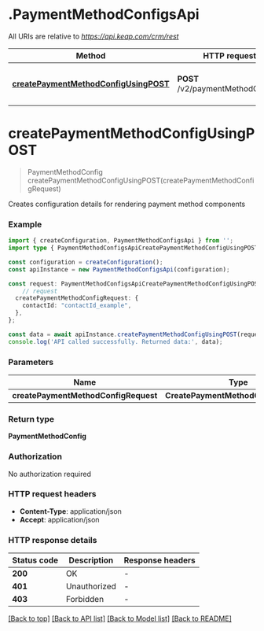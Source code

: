 # .PaymentMethodConfigsApi

All URIs are relative to *https://api.keap.com/crm/rest*

Method | HTTP request | Description
------------- | ------------- | -------------
[**createPaymentMethodConfigUsingPOST**](PaymentMethodConfigsApi.md#createPaymentMethodConfigUsingPOST) | **POST** /v2/paymentMethodConfigs | Create Payment Method Configuration


# **createPaymentMethodConfigUsingPOST**
> PaymentMethodConfig createPaymentMethodConfigUsingPOST(createPaymentMethodConfigRequest)

Creates configuration details for rendering payment method components

### Example


```typescript
import { createConfiguration, PaymentMethodConfigsApi } from '';
import type { PaymentMethodConfigsApiCreatePaymentMethodConfigUsingPOSTRequest } from '';

const configuration = createConfiguration();
const apiInstance = new PaymentMethodConfigsApi(configuration);

const request: PaymentMethodConfigsApiCreatePaymentMethodConfigUsingPOSTRequest = {
    // request
  createPaymentMethodConfigRequest: {
    contactId: "contactId_example",
  },
};

const data = await apiInstance.createPaymentMethodConfigUsingPOST(request);
console.log('API called successfully. Returned data:', data);
```


### Parameters

Name | Type | Description  | Notes
------------- | ------------- | ------------- | -------------
 **createPaymentMethodConfigRequest** | **CreatePaymentMethodConfigRequest**| request |


### Return type

**PaymentMethodConfig**

### Authorization

No authorization required

### HTTP request headers

 - **Content-Type**: application/json
 - **Accept**: application/json


### HTTP response details
| Status code | Description | Response headers |
|-------------|-------------|------------------|
**200** | OK |  -  |
**401** | Unauthorized |  -  |
**403** | Forbidden |  -  |

[[Back to top]](#) [[Back to API list]](README.md#documentation-for-api-endpoints) [[Back to Model list]](README.md#documentation-for-models) [[Back to README]](README.md)


